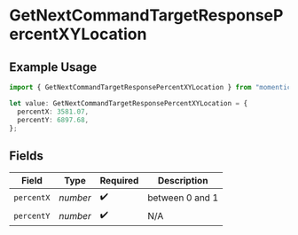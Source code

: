 # GetNextCommandTargetResponsePercentXYLocation

## Example Usage

```typescript
import { GetNextCommandTargetResponsePercentXYLocation } from "momentic/models/operations";

let value: GetNextCommandTargetResponsePercentXYLocation = {
  percentX: 3581.07,
  percentY: 6897.68,
};
```

## Fields

| Field              | Type               | Required           | Description        |
| ------------------ | ------------------ | ------------------ | ------------------ |
| `percentX`         | *number*           | :heavy_check_mark: | between 0 and 1    |
| `percentY`         | *number*           | :heavy_check_mark: | N/A                |